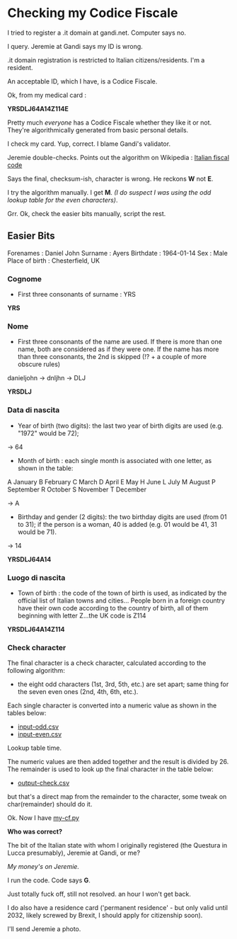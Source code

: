 # Checking my Codice Fiscale

I tried to register a .it domain at gandi.net. Computer says no.

I query. Jeremie at Gandi says my ID is wrong.

.it domain registration is restricted to Italian citizens/residents. I'm a resident.

An acceptable ID, which I have, is a Codice Fiscale.

Ok, from my medical card :

**YRSDLJ64A14Z114E**

Pretty much _everyone_ has a Codice Fiscale whether they like it or not. They're algorithmically generated from basic personal details.

I check my card. Yup, correct. I blame Gandi's validator.

Jeremie double-checks. Points out the algorithm on Wikipedia : [Italian fiscal code](https://en.wikipedia.org/wiki/Italian_fiscal_code)

Says the final, checksum-ish, character is wrong. He reckons **W** not **E**.

I try the algorithm manually. I get **M**. _(I do suspect I was using the odd lookup table for the even characters)_.

Grr. Ok, check the easier bits manually, script the rest.

## Easier Bits

Forenames : Daniel John
Surname : Ayers
Birthdate : 1964-01-14
Sex : Male
Place of birth : Chesterfield, UK

### Cognome

- First three consonants of surname : YRS

**YRS**

### Nome

- First three consonants of the name are used. If there is more than one name, both are considered as if they were one. If the name has more than three consonants, the 2nd is skipped (!? + a couple of more obscure rules)

danieljohn -> dnljhn -> DLJ

**YRSDLJ**

### Data di nascita

- Year of birth (two digits): the last two year of birth digits are used (e.g. "1972" would be 72);

-> 64

- Month of birth : each single month is associated with one letter, as shown in the table:

A January
B February
C March
D April
E May
H June
L July
M August
P September
R October
S November
T December

-> A

- Birthday and gender (2 digits): the two birthday digits are used (from 01 to 31); if the person is a woman, 40 is added (e.g. 01 would be 41, 31 would be 71).

-> 14

**YRSDLJ64A14**

### Luogo di nascita

- Town of birth : the code of the town of birth is used, as indicated by the official list of Italian towns and cities... People born in a foreign country have their own code according to the country of birth, all of them beginning with letter Z...the UK code is Z114

**YRSDLJ64A14Z114**

### Check character

The final character is a check character, calculated according to the following algorithm:

- the eight odd characters (1st, 3rd, 5th, etc.) are set apart; same thing for the seven even ones (2nd, 4th, 6th, etc.).

Each single character is converted into a numeric value as shown in the tables below:

- [input-odd.csv](output-odd.csv)
- [input-even.csv](output-even.csv)

Lookup table time.

The numeric values are then added together and the result is divided by 26. The remainder is used to look up the final character in the table below:

- [output-check.csv](output-check.csv)

but that's a direct map from the remainder to the character, some tweak on char(remainder) should do it.

Ok.
Now I have [my-cf.py](my-cf.py)

**Who was correct?**

The bit of the Italian state with whom I originally registered (the Questura in Lucca presumably), Jeremie at Gandi, or me?

_My money's on Jeremie._

I run the code. Code says **G**.

Just totally fuck off, still not resolved. an hour I won't get back.

I do also have a residence card ('permanent residence' - but only valid until 2032, likely screwed by Brexit, I should apply for citizenship soon).

I'll send Jeremie a photo.
